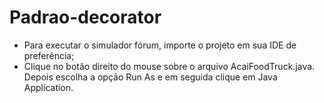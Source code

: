 # Padrao-decorator

- Para executar o simulador fórum, importe o projeto em sua IDE de preferência;
- Clique no botão direito do mouse sobre o arquivo AcaiFoodTruck.java. Depois escolha a opção Run As e em seguida clique em Java Application.

